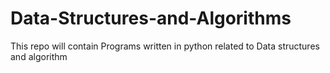 # Data-Structures-and-Algorithms
This repo will contain Programs written in python related to Data structures and algorithm
